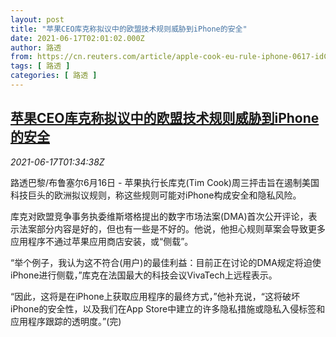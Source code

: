 ```yaml
---
layout: post
title: "苹果CEO库克称拟议中的欧盟技术规则威胁到iPhone的安全"
date: 2021-06-17T02:01:02.000Z
author: 路透
from: https://cn.reuters.com/article/apple-cook-eu-rule-iphone-0617-idCNKCS2DT04B
tags: [ 路透 ]
categories: [ 路透 ]
---
```

<!--1623895262000-->
[苹果CEO库克称拟议中的欧盟技术规则威胁到iPhone的安全](https://cn.reuters.com/article/apple-cook-eu-rule-iphone-0617-idCNKCS2DT04B)
------

<div>
<div><i>2021-06-17T01:34:38Z</i></div><p>路透巴黎/布鲁塞尔6月16日 - 苹果执行长库克(Tim Cook)周三抨击旨在遏制美国科技巨头的欧洲拟议规则，称这些规则可能对iPhone构成安全和隐私风险。</p><p>库克对欧盟竞争事务执委维斯塔格提出的数字市场法案(DMA)首次公开评论，表示法案部分内容是好的，但也有一些是不好的。他说，他担心规则草案会导致更多应用程序不通过苹果应用商店安装，或“侧载”。</p><p>“举个例子，我认为这不符合(用户)的最佳利益：目前正在讨论的DMA规定将迫使iPhone进行侧载，”库克在法国最大的科技会议VivaTech上远程表示。</p><p>“因此，这将是在iPhone上获取应用程序的最终方式，”他补充说，“这将破坏iPhone的安全性，以及我们在App Store中建立的许多隐私措施或隐私入侵标签和应用程序跟踪的透明度。”(完)</p>
</div>
